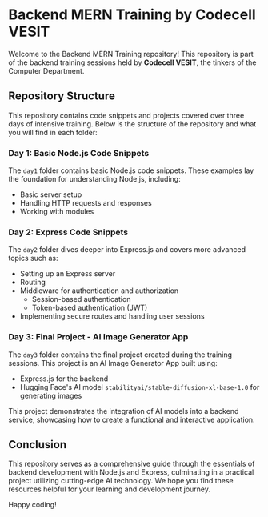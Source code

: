 # Backend MERN Training by Codecell VESIT

Welcome to the Backend MERN Training repository! This repository is part of the backend training sessions held by **Codecell VESIT**, the tinkers of the Computer Department.

## Repository Structure

This repository contains code snippets and projects covered over three days of intensive training. Below is the structure of the repository and what you will find in each folder:

### Day 1: Basic Node.js Code Snippets
The `day1` folder contains basic Node.js code snippets. These examples lay the foundation for understanding Node.js, including:
- Basic server setup
- Handling HTTP requests and responses
- Working with modules

### Day 2: Express Code Snippets
The `day2` folder dives deeper into Express.js and covers more advanced topics such as:
- Setting up an Express server
- Routing
- Middleware for authentication and authorization
  - Session-based authentication
  - Token-based authentication (JWT)
- Implementing secure routes and handling user sessions

### Day 3: Final Project - AI Image Generator App
The `day3` folder contains the final project created during the training sessions. This project is an AI Image Generator App built using:
- Express.js for the backend
- Hugging Face's AI model `stabilityai/stable-diffusion-xl-base-1.0` for generating images

This project demonstrates the integration of AI models into a backend service, showcasing how to create a functional and interactive application.

## Conclusion
This repository serves as a comprehensive guide through the essentials of backend development with Node.js and Express, culminating in a practical project utilizing cutting-edge AI technology. We hope you find these resources helpful for your learning and development journey.

Happy coding!
